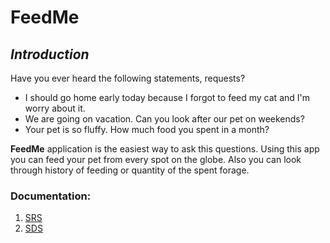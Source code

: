 # **FeedMe**

## *Introduction*

Have you ever heard the following statements, requests?
- I should go home early today because I forgot to feed my cat and I'm worry about it.
- We are going on vacation. Can you look after our pet on weekends?
- Your pet is so fluffy. How much food you spent in a month?

**FeedMe** application is the easiest way to ask this questions. Using this app you can feed your pet from every spot on the globe. 
Also you can look through history of feeding or quantity of the spent forage.

### Documentation:
1. [SRS](Documentation/SRS.md)
2. [SDS](Documentation/SDS.md)
